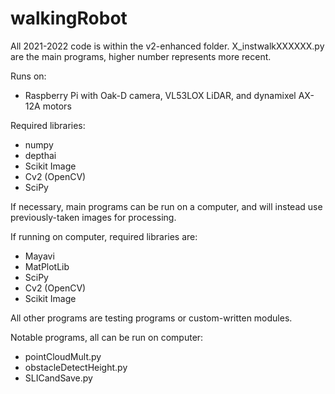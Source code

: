 # walkingRobot

All 2021-2022 code is within the v2-enhanced folder. X_instwalkXXXXXX.py are the main programs, higher number represents more recent. 

Runs on:
- Raspberry Pi with Oak-D camera, VL53LOX LiDAR, and dynamixel AX-12A motors

Required libraries:
- numpy
- depthai
- Scikit Image
- Cv2 (OpenCV)
- SciPy

If necessary, main programs can be run on a computer, and will instead use previously-taken images for processing.

If running on computer, required libraries are:
- Mayavi
- MatPlotLib
- SciPy
- Cv2 (OpenCV)
- Scikit Image

All other programs are testing programs or custom-written modules.

Notable programs, all can be run on computer:
- pointCloudMult.py
- obstacleDetectHeight.py
- SLICandSave.py
